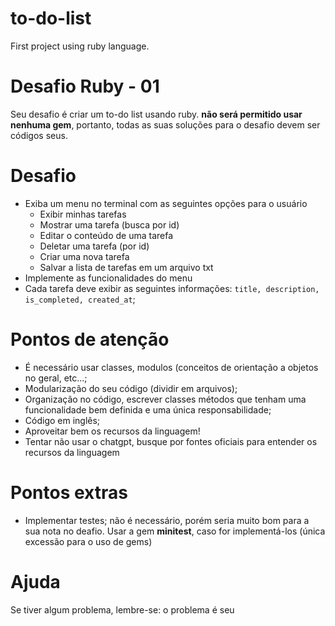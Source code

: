 # to-do-list
First project using ruby language.

# Desafio Ruby - 01
Seu desafio é criar um to-do list usando ruby. **não será permitido usar nenhuma gem**, portanto, todas as suas soluções para o desafio devem ser códigos seus.

# Desafio
- Exiba um menu no terminal com as seguintes opções para o usuário
   - Exibir minhas tarefas
   - Mostrar uma tarefa (busca por id)
   - Editar o conteúdo de uma tarefa
   - Deletar uma tarefa (por id)
   - Criar uma nova tarefa
   - Salvar a lista de tarefas em um arquivo txt
- Implemente as funcionalidades do menu
- Cada tarefa deve exibir as seguintes informações: `title, description, is_completed, created_at`;
 
# Pontos de atenção
 - É necessário usar classes, modulos (conceitos de orientação a objetos no geral, etc...;
 - Modularização do seu código (dividir em arquivos);
 - Organização no código, escrever classes métodos que tenham uma funcionalidade bem definida e uma única responsabilidade;
 - Código em inglês;
 - Aproveitar bem os recursos da linguagem!
 - Tentar não usar o chatgpt, busque por fontes oficiais para entender os recursos da linguagem
 
# Pontos extras
 - Implementar testes; não é necessário, porém seria muito bom para a sua nota no deafio. Usar a gem **minitest**, caso for implementá-los (única excessão para o uso de gems)
 
# Ajuda
 Se tiver algum problema, lembre-se: o problema é seu
